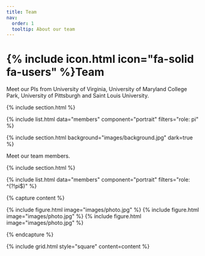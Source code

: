 ```yaml
---
title: Team
nav:
  order: 1
  tooltip: About our team
---
```


# {% include icon.html icon="fa-solid fa-users" %}Team

Meet our PIs from University of Virginia, University of Maryland College Park, University of Pittsburgh and Saint Louis University.

{% include section.html %}

{% include list.html data="members" component="portrait" filters="role: pi" %}


{% include section.html background="images/background.jpg" dark=true %}

Meet our team members.

{% include section.html %}

{% include list.html data="members" component="portrait" filters="role: ^(?!pi$)" %}

{% capture content %}

{% include figure.html image="images/photo.jpg" %}
{% include figure.html image="images/photo.jpg" %}
{% include figure.html image="images/photo.jpg" %}

{% endcapture %}

{% include grid.html style="square" content=content %}
